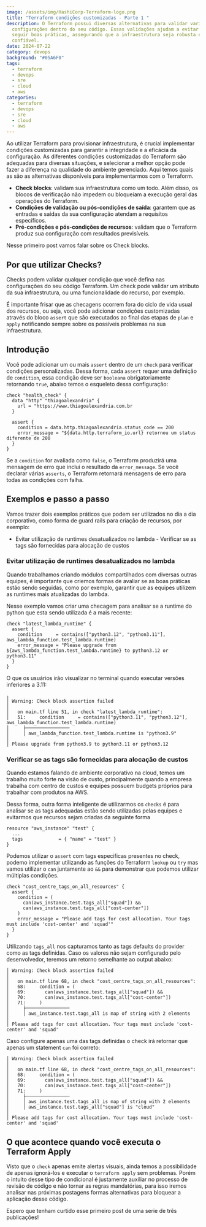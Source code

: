 ```yaml
---
image: /assets/img/HashiCorp-Terraform-logo.png
title: "Terraform condições customizadas - Parte 1 "
description: O Terraform possui diversas alternativas para validar variáveis e
  configurações dentro do seu código. Essas validações ajudam a evitar erros e
  seguir boas práticas, assegurando que a infraestrutura seja robusta e
  confiável.
date: 2024-07-22
category: devops
background: "#05A6F0"
tags:
  - terraform
  - devops
  - sre
  - cloud
  - aws
categories:
  - terraform
  - devops
  - sre
  - cloud
  - aws
---
```

Ao utilizar Terraform para provisionar infraestrutura, é crucial implementar condições customizadas para garantir a integridade e a eficácia da configuração. As diferentes condições customizadas do Terraform são adequadas para diversas situações, e selecionar a melhor opção pode fazer a diferença na qualidade do ambiente gerenciado. Aqui temos quais as são as alternativas disponíveis para implementarmos com o Terraform.

* **Check blocks**: validam sua infraestrutura como um todo. Além disso, os blocos de verificação não impedem ou bloqueiam a execução geral das operações do Terraform.
* **Condições de validação ou pós-condições de saída**: garantem que as entradas e saídas da sua configuração atendam a requisitos específicos.
* **Pré-condições e pós-condições de recursos**: validam que o Terraform produz sua configuração com resultados previsíveis.

N﻿esse primeiro post vamos falar sobre os Check blocks.

## Por que utilizar Checks?

Checks podem validar qualquer condição que você defina nas configurações do seu código Terraform. Um check pode validar um atributo da sua infraestrutura, ou uma funcionalidade do recurso, por exemplo. 

É ﻿importante frisar que as checagens ocorrem fora do ciclo de vida usual dos recursos, ou seja, você pode adicionar condições customizadas através do bloco `assert` que são executados ao final das etapas de `plan` e `apply` notificando sempre sobre os possíveis problemas na sua infraestrutura.

## Introdução

Você pode adicionar um ou mais `assert` dentro de um `check` para verificar condições personalizadas. Dessa forma, cada `assert` requer uma definição de `condition`, essa condição deve ser `booleana` obrigatoriamente retornando `true`, abaixo temos o esqueleto dessa configuração:

```hcl
check "health_check" {
  data "http" "thiagoalexandria" {
    url = "https://www.thiagoalexandria.com.br
  }

  assert {
    condition = data.http.thiagoalexandria.status_code == 200
    error_message = "${data.http.terraform_io.url} retornou um status diferente de 200
  }
}
```

Se a `condition` for avaliada como `false`, o Terraform produzirá uma mensagem de erro que inclui o resultado da `error_message`. Se você declarar várias `asserts`, o Terraform retornará mensagens de erro para todas as condições com falha.

## Exemplos e passo a passo

V﻿amos trazer dois exemplos práticos que podem ser utilizados no dia a dia corporativo, como forma de guard rails para criação de recursos, por exemplo: 

* Evitar utilização de runtimes desatualizados no lambda
  -﻿ Verificar se as tags são fornecidas para alocação de custos

### Evitar utilização de runtimes desatualizados no lambda

Quando trabalhamos criando módulos compartilhados com diversas outras equipes, é importante que criemos formas de avaliar se as boas práticas estão sendo seguidas, como por exemplo, garantir que as equipes utilizem as runtimes mais atualizadas do lambda.

N﻿esse exemplo vamos criar uma checagem para analisar se a runtime do python que esta sendo utilizada é a mais recente:

```hcl
check "latest_lambda_runtime" {
  assert {
    condition     = contains(["python3.12", "python3.11"], aws_lambda_function.test_lambda.runtime)
    error_message = "Please upgrade from ${aws_lambda_function.test_lambda.runtime} to python3.12 or python3.11"
  }
}
```

O que os usuários irão visualizar no terminal quando executar versões inferiores a 3.11:

```hcl
╷
│ Warning: Check block assertion failed
│
│   on main.tf line 51, in check "latest_lambda_runtime":
│   51:     condition     = contains(["python3.11", "python3.12"], aws_lambda_function.test_lambda.runtime)
│     ├────────────────
│     │ aws_lambda_function.test_lambda.runtime is "python3.9"
│
│ Please upgrade from python3.9 to python3.11 or python3.12
```

### Verificar se as tags são fornecidas para alocação de custos

Quando estamos falando de ambiente corporativo na cloud, temos um trabalho muito forte na visão de custo, principalmente quando a empresa trabalha com centro de custos e equipes possuem budgets próprios para trabalhar com produtos na AWS.

D﻿essa forma, outra forma inteligente de utilizarmos os `checks` é para analisar se as tags adequadas estão sendo utilizadas pelas equipes e evitarmos que recursos sejam criadas da seguinte forma

```hcl
resource "aws_instance" "test" {
  ...
  tags             = { "name" = "test" }
}
```

Podemos utilizar o `assert` com tags especificas presentes no check, podemo implementar utilizando as funções do Terraform `lookup` ou `try` mas vamos utilizar o `can` juntamente ao `&&` para demonstrar que podemos utilizar múltiplas condições.

```hcl
check "cost_centre_tags_on_all_resources" {
  assert {
    condition = (
      can(aws_instance.test.tags_all["squad"]) &&
      can(aws_instance.test.tags_all["cost-center"])
    )
    error_message = "Please add tags for cost allocation. Your tags must include 'cost-center' and 'squad'"
  }
}
```

Utilizando `tags_all` nos capturamos tanto as tags defaults do provider como as tags definidas. Caso os valores não sejam configurado pelo desenvolvedor, teremos um retorno semelhante ao output abaixo:

```hcl
│ Warning: Check block assertion failed
│
│   on main.tf line 68, in check "cost_centre_tags_on_all_resources":
│   68:     condition = (
│   69:       can(aws_instance.test.tags_all["squad"]) &&
│   70:       can(aws_instance.test.tags_all["cost-center"])
│   71:     )
│     ├────────────────
│     │ aws_instance.test.tags_all is map of string with 2 elements
│
│ Please add tags for cost allocation. Your tags must include 'cost-center' and 'squad'
```

C﻿aso configure apenas uma das tags definidas o check irá retornar que apenas um statement `can` foi correto:

```hcl
│ Warning: Check block assertion failed
│
│   on main.tf line 68, in check "cost_centre_tags_on_all_resources":
│   68:     condition = (
│   69:       can(aws_instance.test.tags_all["squad"]) &&
│   70:       can(aws_instance.test.tags_all["cost-center"])
│   71:     )
│     ├────────────────
│     │ aws_instance.test.tags_all is map of string with 2 elements
│     │ aws_instance.test.tags_all["squad"] is "cloud"
│
│ Please add tags for cost allocation. Your tags must include 'cost-center' and 'squad'
```

## O que acontece quando você executa o Terraform Apply

Visto que o `check` apenas emite alertas visuais, ainda temos a possibilidade de apenas ignorá-los e executar o `terraform apply` sem problemas. Porém o intuito desse tipo de condicional é justamente auxiliar no processo de revisão de código e não tornar as regras mandatórias, para isso iremos analisar nas próximas postagens formas alternativas para bloquear a aplicação desse código.

Espero que tenham curtido esse primeiro post de uma serie de três publicações!
